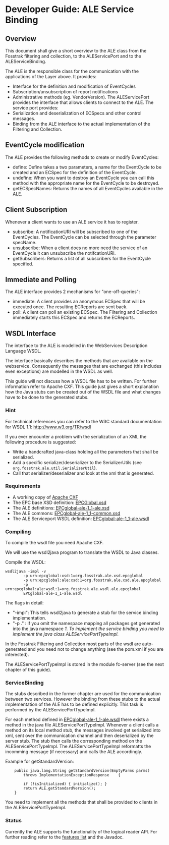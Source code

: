 # Developer Guide: ALE Service Binding #



## Overview ##

This document shall give a short overview to the ALE class from the Fosstrak filtering and collection, to the ALEServicePort and to the ALEServiceBinding.

The ALE is the responsible class for the communication with the applications of the Layer above. It provides:
  * Interface for the definition and modification of EventCycles
  * Subscription/unsubscription of report notifications
  * Administrative methods (eg. VendorVersion).
The ALEServicePort provides the interface that allows clients to connect to the ALE. The service port provides:
  * Serialization and deserialization of ECSpecs and other control messages.
  * Binding from the ALE interface to the actual implementation of the Filtering and Collection.

## EventCycle modification ##

The ALE provides the following methods to create or modify EventCycles:
  * define: Define takes a two parameters, a name for the EventCycle to be created and an ECSpec for the definition of the EventCycle.
  * undefine: When you want to destroy an EventCycle you can call this method with the appropriate name for the EventCycle to be destroyed.
  * getECSpecNames: Returns the names of all EventCycles available in the ALE.

## Client Subscription ##

Whenever a client wants to use an ALE service it has to register.
  * subscribe: A notificationURI will be subscribed to one of the EventCycles. The EventCycle can be selected through the parameter specName.
  * unsubscribe: When a client does no more need the service of an EventCycle it can unsubscribe the notifcationURI.
  * getSubscribers: Returns a list of all subscribers for the EventCycle specified.

## Immediate and Polling ##

The ALE interface provides 2 mechanisms for "one-off-queries":
  * immediate: A client provides an anonymous ECSpec that will be executed once. The resulting ECReports are sent back.
  * poll: A client can poll an existing ECSpec. The Filtering and Collection immediately starts this ECSpec and returns the ECReports.

## WSDL Interface ##

The interface to the ALE is modelled in the WebServices Description Language WSDL.

The interface basically describes the methods that are available on the webservice. Consequently the messages that are exchanged (this includes even exceptions) are modelled in the WSDL as well.

This guide will not discuss how a WSDL file has to be written. For further information refer to Apache CXF. This guide just gives a short explanation how the Java stubs can be created out of the WSDL file and what changes have to be done to the generated stubs.

### Hint ###

For technical references you can refer to the W3C standard documentation for WSDL 1.1: http://www.w3.org/TR/wsdl

If you ever encounter a problem with the serialization of an XML the following procedure is suggested:
  * Write a handcrafted java-class holding all the parameters that shall be serialized.
  * Add a specific serializer/deserializer to the SerializerUtils (see `org.fosstrak.ale.util.SerializerUtil`).
  * Call that serializer/deserializer and look at the xml that is generated.

### Requirements ###

  * A working copy of [Apache CXF](http://incubator.apache.org/cxf/)
  * The EPC base XSD definition: [EPCGlobal.xsd](http://fosstrak.googlecode.com/svn/wikires/ale/EPCGlobal.xsd)
  * The ALE definitions: [EPCglobal-ale-1\_1-ale.xsd](http://fosstrak.googlecode.com/svn/wikires/ale/EPCglobal-ale-1_1-ale.xsd)
  * The ALE commons: [EPCglobal-ale-1\_1-common.xsd](http://fosstrak.googlecode.com/svn/wikires/ale/EPCglobal-ale-1_1-common.xsd)
  * The ALE Serviceport WSDL definition: [EPCglobal-ale-1\_1-ale.wsdl](http://fosstrak.googlecode.com/svn/wikires/ale/EPCglobal-ale-1_1-ale.wsdl)

### Compiling ###

To compile the wsdl file you need Apache CXF.

We will use the wsdl2java program to translate the WSDL to Java classes.

Compile the WSDL:

```
wsdl2java -impl -v 
        -p urn:epcglobal:xsd:1=org.fosstrak.ale.xsd.epcglobal 
        -p urn:epcglobal:ale:xsd:1=org.fosstrak.ale.xsd.ale.epcglobal 
        -p urn:epcglobal:ale:wsdl:1=org.fosstrak.ale.wsdl.ale.epcglobal 
        EPCglobal-ale-1_1-ale.wsdl
```

The flags in detail:
  * "-impl": This tells wsdl2java to generate a stub for the service binding implementation.
  * "-p ." : if you omit the namespace mapping all packages get generated into the java namespace _1.
To implement the service binding you need to implement the java class ALEServicePortTypeImpl._

In the Fosstrak Filtering and Collection most parts of the wsdl are auto-generated and you need not to change anything (see the pom.xml if you are interested).

The ALEServicePortTypeImpl is stored in the module fc-server (see the next chapter of this guide).

### ServiceBinding ###

The stubs described in the former chapter are used for the communication between two services. However the binding from these stubs to the actual implementation of the ALE has to be defined explicitly. This task is performed by the ALEServicePortTypeImpl.

For each method defined in [EPCglobal-ale-1\_1-ale.wsdl](http://fosstrak.googlecode.com/svn/wikires/ale/EPCglobal-ale-1_1-ale.wsdl) there exists a method in the java file ALEServicePortTypeImpl. Whenever a client calls a method on its local method stub, the messages involved get serialized into xml, sent over the communication channel and then deserialized by the server stub. The stub then calls the corresponding method on the ALEServicePortTypeImpl. The ALEServicePortTypeImpl reformatts the incomming message (if necessary) and calls the ALE accordingly.

Example for getStandardVersion:

```
    public java.lang.String getStandardVersion(EmptyParms parms) 
        throws ImplementationExceptionResponse    {
        
        if (!isInitialized) { initialize(); }
        return ALE.getStandardVersion();
    }
```

You need to implement all the methods that shall be provided to clients in the ALEServicePortTypeImpl.

### Status ###

Currently the ALE supports the functionality of the logical reader API. For further reading refer to the [features list](AleFeatures.md) and the Javadoc.